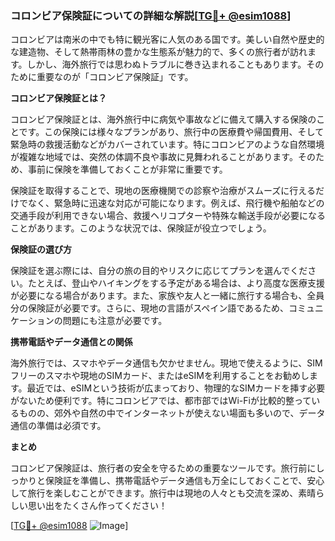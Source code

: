 ### コロンビア保険証についての詳細な解説[[TG💪+ @esim1088](https://t.me/s/esim1088)]

コロンビアは南米の中でも特に観光客に人気のある国です。美しい自然や歴史的な建造物、そして熱帯雨林の豊かな生態系が魅力的で、多くの旅行者が訪れます。しかし、海外旅行では思わぬトラブルに巻き込まれることもあります。そのために重要なのが「コロンビア保険証」です。

**コロンビア保険証とは？**

コロンビア保険証とは、海外旅行中に病気や事故などに備えて購入する保険のことです。この保険には様々なプランがあり、旅行中の医療費や帰国費用、そして緊急時の救援活動などがカバーされています。特にコロンビアのような自然環境が複雑な地域では、突然の体調不良や事故に見舞われることがあります。そのため、事前に保険を準備しておくことが非常に重要です。

保険証を取得することで、現地の医療機関での診察や治療がスムーズに行えるだけでなく、緊急時に迅速な対応が可能になります。例えば、飛行機や船舶などの交通手段が利用できない場合、救援ヘリコプターや特殊な輸送手段が必要になることがあります。このような状況では、保険証が役立つでしょう。

**保険証の選び方**

保険証を選ぶ際には、自分の旅の目的やリスクに応じてプランを選んでください。たとえば、登山やハイキングをする予定がある場合は、より高度な医療支援が必要になる場合があります。また、家族や友人と一緒に旅行する場合も、全員分の保険証が必要です。さらに、現地の言語がスペイン語であるため、コミュニケーションの問題にも注意が必要です。

**携帯電話やデータ通信との関係**

海外旅行では、スマホやデータ通信も欠かせません。現地で使えるように、SIMフリーのスマホや現地のSIMカード、またはeSIMを利用することをお勧めします。最近では、eSIMという技術が広まっており、物理的なSIMカードを挿す必要がないため便利です。特にコロンビアでは、都市部ではWi-Fiが比較的整っているものの、郊外や自然の中でインターネットが使えない場面も多いので、データ通信の準備は必須です。

**まとめ**

コロンビア保険証は、旅行者の安全を守るための重要なツールです。旅行前にしっかりと保険証を準備し、携帯電話やデータ通信も万全にしておくことで、安心して旅行を楽しむことができます。旅行中は現地の人々とも交流を深め、素晴らしい思い出をたくさん作ってください！

[[TG💪+ @esim1088](https://t.me/s/esim1088) ![Image](https://i.postimg.cc/Y0z9fWf4/image.png)]